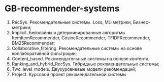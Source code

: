 # GB-recommender-systems
1. RecSys. Рекомендательные системы. Loss, ML-метрики, Бизнес-метрики;
2. Implicit. Бейзлайны и детерминированные алгоритмы ItemItemRecommender, CosineRecommender, TFIDFRecommender, BM25Recommender;
3. Collaborative_filtering. Рекомендательные системы на основе коллаборативной фильтрации;
4. Content_based. Рекомендательные системы на основе контента;
5. Ranking_and_hybrid_RecSys. Гибридные рекомендательные системы;
6. Two_level_models. Двухуровневые модели рекомендаций;
7. Project. Курсовой проект рекомендательной системы
